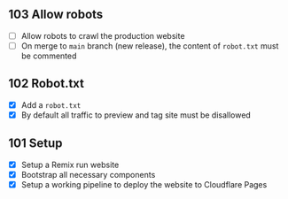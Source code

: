 ## 103 Allow robots
- [ ] Allow robots to crawl the production website
- [ ] On merge to `main` branch (new release), the content of `robot.txt` must be commented

## 102 Robot.txt
- [x] Add a `robot.txt`
- [x] By default all traffic to preview and tag site must be disallowed

## 101 Setup
- [x] Setup a Remix run website
- [x] Bootstrap all necessary components
- [x] Setup a working pipeline to deploy the website to Cloudflare Pages
